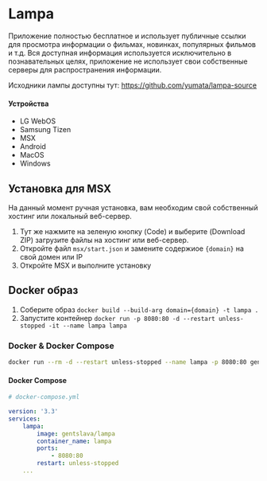 # Lampa

Приложение полностью бесплатное и использует публичные ссылки для просмотра информации о фильмах, новинках, популярных фильмов и т.д. Вся доступная информация используется исключительно в познавательных целях, приложение не использует свои собственные серверы для распространения информации.

Исходники лампы доступны тут: https://github.com/yumata/lampa-source

#### Устройства
* LG WebOS
* Samsung Tizen
* MSX
* Android
* MacOS
* Windows

## Установка для MSX

На данный момент ручная установка, вам необходим свой собственный хостинг или локальный веб-сервер.

1. Тут же нажмите на зеленую кнопку (Code) и выберите (Download ZIP) загрузите файлы на хостинг или веб-сервер.
2. Откройте файл `msx/start.json` и замените содержиое `{domain}` на свой домен или IP
3. Откройте MSX и выполните установку

## Docker образ

1. Соберите образ `docker build --build-arg domain={domain} -t lampa . `
2. Запустите контейнер `docker run -p 8080:80 -d --restart unless-stopped -it --name lampa lampa`

### Docker & Docker Compose

```bash
docker run --rm -d --restart unless-stopped --name lampa -p 8080:80 gentslava/lampa
```

#### Docker Compose

```yml
# docker-compose.yml

version: '3.3'
services:
    lampa:
        image: gentslava/lampa
        container_name: lampa
        ports:
            - 8080:80
        restart: unless-stopped
    ...

```